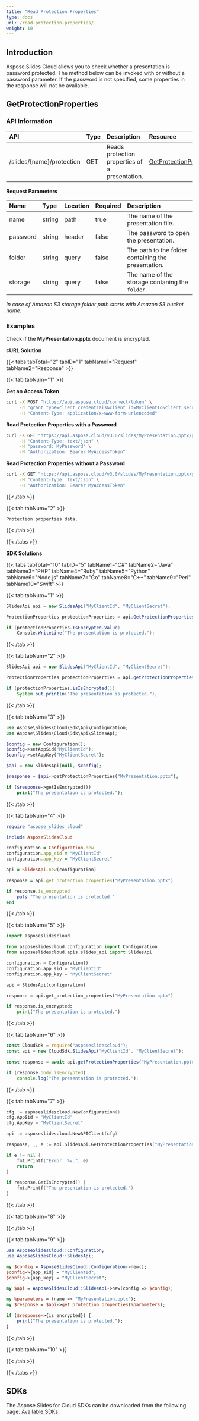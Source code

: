 ```yaml
---
title: "Read Protection Properties"
type: docs
url: /read-protection-properties/
weight: 10
---
```


## **Introduction**

Aspose.Slides Cloud allows you to check whether a presentation is password protected. The method below can be invoked with or without a password parameter. If the password is not specified, some properties in the response will not be available.

## **GetProtectionProperties**

### **API Information**

|**API**|**Type**|**Description**|**Resource**|
| :- | :- | :- | :- |
|/slides/{name}/protection|GET|Reads protection properties of a presentation.|[GetProtectionProperties](https://apireference.aspose.cloud/slides/#/Protection/GetProtectionProperties)|

**Request Parameters**

|**Name**|**Type**|**Location**|**Required**|**Description**|
| :- | :- | :- | :- | :- |
|name|string|path|true|The name of the presentation file.|
|password|string|header|false|The password to open the presentation.|
|folder|string|query|false|The path to the folder containing the presentation.|
|storage|string|query|false|The name of the storage contaning the `folder`.|

*In case of Amazon S3 storage folder path starts with Amazon S3 bucket name.*

### **Examples**

Check if the **MyPresentation.pptx** document is encrypted.

**cURL Solution**

{{< tabs tabTotal="2" tabID="1" tabName1="Request" tabName2="Response" >}}

{{< tab tabNum="1" >}}

**Get an Access Token**
```sh
curl -X POST "https://api.aspose.cloud/connect/token" \
     -d "grant_type=client_credentials&client_id=MyClientId&client_secret=MyClientSecret" \
     -H "Content-Type: application/x-www-form-urlencoded"
```

**Read Protection Properties with a Password**
```sh
curl -X GET "https://api.aspose.cloud/v3.0/slides/MyPresentation.pptx/protection" \
     -H "Content-Type: text/json" \
     -H "password: MyPassword" \
     -H "Authorization: Bearer MyAccessToken"
```

**Read Protection Properties without a Password**
```sh
curl -X GET "https://api.aspose.cloud/v3.0/slides/MyPresentation.pptx/protection" \
     -H "Content-Type: text/json" \
     -H "Authorization: Bearer MyAccessToken"
```

{{< /tab >}}

{{< tab tabNum="2" >}}

```
Protection properties data.
```

{{< /tab >}}

{{< /tabs >}}

**SDK Solutions**

{{< tabs tabTotal="10" tabID="5" tabName1="C#" tabName2="Java" tabName3="PHP" tabName4="Ruby" tabName5="Python" tabName6="Node.js" tabName7="Go" tabName8="C++" tabName9="Perl" tabName10="Swift" >}}

{{< tab tabNum="1" >}}

```csharp
SlidesApi api = new SlidesApi("MyClientId", "MyClientSecret");

ProtectionProperties protectionProperties = api.GetProtectionProperties("MyPresentation.pptx");

if (protectionProperties.IsEncrypted.Value)
    Console.WriteLine("The presentation is protected.");
```

{{< /tab >}}

{{< tab tabNum="2" >}}

```java
SlidesApi api = new SlidesApi("MyClientId", "MyClientSecret");

ProtectionProperties protectionProperties = api.getProtectionProperties("MyPresentation.pptx", null, null, null);

if (protectionProperties.isIsEncrypted())
    System.out.println("The presentation is protected.");
```

{{< /tab >}}

{{< tab tabNum="3" >}}

```php
use Aspose\Slides\Cloud\Sdk\Api\Configuration;
use Aspose\Slides\Cloud\Sdk\Api\SlidesApi;

$config = new Configuration();
$config->setAppSid("MyClientId");
$config->setAppKey("MyClientSecret");

$api = new SlidesApi(null, $config);

$response = $api->getProtectionProperties("MyPresentation.pptx");

if ($response->getIsEncrypted())
    print("The presentation is protected.");
```

{{< /tab >}}

{{< tab tabNum="4" >}}

```ruby
require "aspose_slides_cloud"

include AsposeSlidesCloud

configuration = Configuration.new
configuration.app_sid = "MyClientId"
configuration.app_key = "MyClientSecret"

api = SlidesApi.new(configuration)

response = api.get_protection_properties("MyPresentation.pptx")

if response.is_encrypted
    puts "The presentation is protected."
end
```

{{< /tab >}}

{{< tab tabNum="5" >}}

```python
import asposeslidescloud

from asposeslidescloud.configuration import Configuration
from asposeslidescloud.apis.slides_api import SlidesApi

configuration = Configuration()
configuration.app_sid = "MyClientId"
configuration.app_key = "MyClientSecret"

api = SlidesApi(configuration)

response = api.get_protection_properties("MyPresentation.pptx")

if response.is_encrypted:
    print("The presentation is protected.")
```

{{< /tab >}}

{{< tab tabNum="6" >}}

```javascript
const CloudSdk = require("asposeslidescloud");
const api = new CloudSdk.SlidesApi("MyClientId", "MyClientSecret");

const response = await api.getProtectionProperties("MyPresentation.pptx");

if (response.body.isEncrypted)
    console.log("The presentation is protected.");
```

{{< /tab >}}

{{< tab tabNum="7" >}}

```go
cfg := asposeslidescloud.NewConfiguration()
cfg.AppSid = "MyClientId"
cfg.AppKey = "MyClientSecret"

api := asposeslidescloud.NewAPIClient(cfg)

response, _, e := api.SlidesApi.GetProtectionProperties("MyPresentation.pptx", "", "", "")

if e != nil {
    fmt.Printf("Error: %v.", e)
    return
}

if response.GetIsEncrypted() {
    fmt.Printf("The presentation is protected.")
}
```

{{< /tab >}}

{{< tab tabNum="8" >}}

{{< /tab >}}

{{< tab tabNum="9" >}}

```perl
use AsposeSlidesCloud::Configuration;
use AsposeSlidesCloud::SlidesApi;

my $config = AsposeSlidesCloud::Configuration->new();
$config->{app_sid} = "MyClientId";
$config->{app_key} = "MyClientSecret";

my $api = AsposeSlidesCloud::SlidesApi->new(config => $config);

my %parameters = (name => "MyPresentation.pptx");
my $response = $api->get_protection_properties(%parameters);

if ($response->{is_encrypted}) {
    print("The presentation is protected.");
}
```

{{< /tab >}}

{{< tab tabNum="10" >}}

{{< /tab >}}

{{< /tabs >}}

## **SDKs**

The Aspose.Slides for Cloud SDKs can be downloaded from the following page: [Available SDKs](/slides/available-sdks/).
